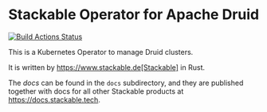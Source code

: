 # Stackable Operator for Apache Druid

[![Build Actions Status](https://ci.stackable.tech/job/Druid%20Operator%20Integration%20Tests/badge/icon?subject=Integration%20Tests)](https://ci.stackable.tech/job/Druid%20Operator%20Integration%20Tests)

This is a Kubernetes Operator to manage Druid clusters.

It is written by https://www.stackable.de[Stackable] in Rust.

The *docs* can be found in the `docs` subdirectory, and they are published together with docs for all other Stackable products at https://docs.stackable.tech.

